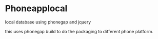 Phoneapplocal
=============

local database using phonegap and jquery

this uses phonegap build to do the packaging to 
different phone platform.
